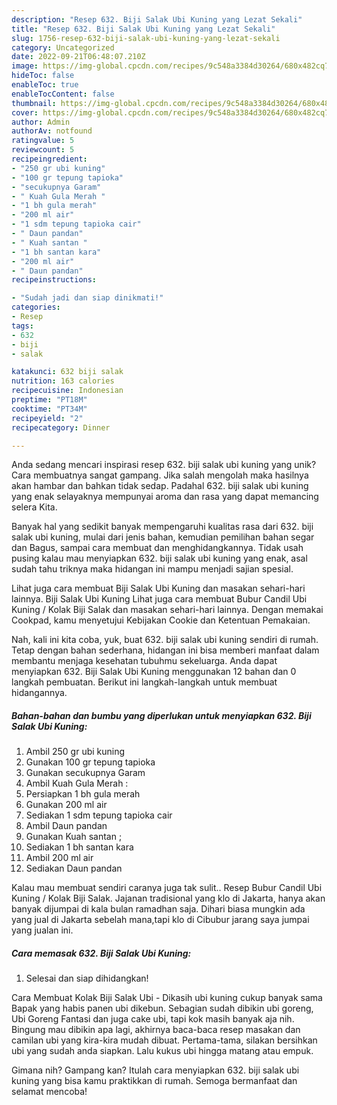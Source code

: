 ```yaml
---
description: "Resep 632. Biji Salak Ubi Kuning yang Lezat Sekali"
title: "Resep 632. Biji Salak Ubi Kuning yang Lezat Sekali"
slug: 1756-resep-632-biji-salak-ubi-kuning-yang-lezat-sekali
category: Uncategorized
date: 2022-09-21T06:48:07.210Z
image: https://img-global.cpcdn.com/recipes/9c548a3384d30264/680x482cq70/632-biji-salak-ubi-kuning-foto-resep-utama.jpg
hideToc: false
enableToc: true
enableTocContent: false
thumbnail: https://img-global.cpcdn.com/recipes/9c548a3384d30264/680x482cq70/632-biji-salak-ubi-kuning-foto-resep-utama.jpg
cover: https://img-global.cpcdn.com/recipes/9c548a3384d30264/680x482cq70/632-biji-salak-ubi-kuning-foto-resep-utama.jpg
author: Admin
authorAv: notfound
ratingvalue: 5
reviewcount: 5
recipeingredient:
- "250 gr ubi kuning"
- "100 gr tepung tapioka"
- "secukupnya Garam"
- " Kuah Gula Merah "
- "1 bh gula merah"
- "200 ml air"
- "1 sdm tepung tapioka cair"
- " Daun pandan"
- " Kuah santan "
- "1 bh santan kara"
- "200 ml air"
- " Daun pandan"
recipeinstructions:

- "Sudah jadi dan siap dinikmati!"
categories:
- Resep
tags:
- 632
- biji
- salak

katakunci: 632 biji salak 
nutrition: 163 calories
recipecuisine: Indonesian
preptime: "PT18M"
cooktime: "PT34M"
recipeyield: "2"
recipecategory: Dinner

---
```





Anda sedang mencari inspirasi resep 632. biji salak ubi kuning yang unik? Cara membuatnya sangat gampang. Jika salah mengolah maka hasilnya akan hambar dan bahkan tidak sedap. Padahal 632. biji salak ubi kuning yang enak selayaknya mempunyai aroma dan rasa yang dapat memancing selera Kita.





Banyak hal yang sedikit banyak mempengaruhi kualitas rasa dari 632. biji salak ubi kuning, mulai dari jenis bahan, kemudian pemilihan bahan segar dan Bagus, sampai cara membuat dan menghidangkannya. Tidak usah pusing kalau mau menyiapkan 632. biji salak ubi kuning yang enak,      asal sudah tahu triknya maka hidangan ini mampu menjadi sajian spesial.














Lihat juga cara membuat Biji Salak Ubi Kuning dan masakan sehari-hari lainnya. Biji Salak Ubi Kuning Lihat juga cara membuat Bubur Candil Ubi Kuning / Kolak Biji Salak dan masakan sehari-hari lainnya. Dengan memakai Cookpad, kamu menyetujui Kebijakan Cookie dan Ketentuan Pemakaian.






Nah, kali ini kita coba, yuk, buat 632. biji salak ubi kuning sendiri di rumah. Tetap dengan bahan sederhana, hidangan ini bisa memberi manfaat dalam membantu menjaga kesehatan tubuhmu sekeluarga. Anda dapat menyiapkan 632. Biji Salak Ubi Kuning menggunakan 12 bahan dan 0 langkah pembuatan. Berikut ini langkah-langkah untuk membuat hidangannya.

<!--inarticleads1-->

##### Bahan-bahan dan bumbu yang diperlukan untuk menyiapkan 632. Biji Salak Ubi Kuning:

1. Ambil 250 gr ubi kuning
1. Gunakan 100 gr tepung tapioka
1. Gunakan secukupnya Garam
1. Ambil  Kuah Gula Merah :
1. Persiapkan 1 bh gula merah
1. Gunakan 200 ml air
1. Sediakan 1 sdm tepung tapioka cair
1. Ambil  Daun pandan
1. Gunakan  Kuah santan ;
1. Sediakan 1 bh santan kara
1. Ambil 200 ml air
1. Sediakan  Daun pandan


Kalau mau membuat sendiri caranya juga tak sulit.. Resep Bubur Candil Ubi Kuning / Kolak Biji Salak. Jajanan tradisional yang klo di Jakarta, hanya akan banyak dijumpai di kala bulan ramadhan saja. Dihari biasa mungkin ada yang jual di Jakarta sebelah mana,tapi klo di Cibubur jarang saya jumpai yang jualan ini. 

<!--inarticleads2-->

##### Cara memasak 632. Biji Salak Ubi Kuning:


1. Selesai dan siap dihidangkan!

Cara Membuat Kolak Biji Salak Ubi - Dikasih ubi kuning cukup banyak sama Bapak yang habis panen ubi dikebun. Sebagian sudah dibikin ubi goreng, Ubi Goreng Fantasi dan juga cake ubi, tapi kok masih banyak aja nih. Bingung mau dibikin apa lagi, akhirnya baca-baca resep masakan dan camilan ubi yang kira-kira mudah dibuat. Pertama-tama, silakan bersihkan ubi yang sudah anda siapkan. Lalu kukus ubi hingga matang atau empuk. 

Gimana nih? Gampang kan? Itulah cara menyiapkan 632. biji salak ubi kuning yang bisa kamu praktikkan di rumah. Semoga bermanfaat dan selamat mencoba!
